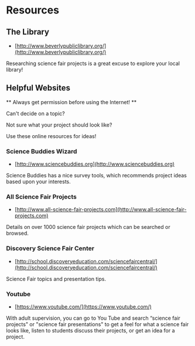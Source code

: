 # Resources

## The Library

 * [http://www.beverlypubliclibrary.org/](http://www.beverlypubliclibrary.org/)

Researching science fair projects is a great excuse to explore your local library!


## Helpful Websites

** Always get permission before using the Internet! **

Can't decide on a topic?

Not sure what your project should look like?

Use these online resources for ideas!

### Science Buddies Wizard

 * [http://www.sciencebuddies.org](http://www.sciencebuddies.org)

Science Buddies has a nice survey tools, which recommends project ideas based upon your
interests.

### All Science Fair Projects

* [http://www.all-science-fair-projects.com](http://www.all-science-fair-projects.com)

Details on over 1000 science fair projects which can be searched or browsed.

### Discovery Science Fair Center

* [http://school.discoveryeducation.com/sciencefaircentral/](http://school.discoveryeducation.com/sciencefaircentral/)

Science Fair topics and presentation tips.


### Youtube

* [https://www.youtube.com/](https://www.youtube.com/)

With adult supervision, you can go to You Tube and search “science fair projects" or "science fair presentations" to get a feel for what a science fair looks like, listen to students discuss their projects, or get an idea for a project.

